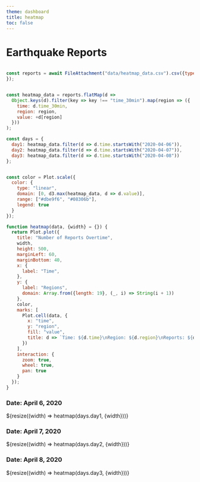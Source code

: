```yaml
---
theme: dashboard
title: heatmap
toc: false
---
```


# Earthquake Reports

```js

const reports = await FileAttachment("data/heatmap_data.csv").csv({typed: true,
});


const heatmap_data = reports.flatMap(d =>
  Object.keys(d).filter(key => key !== "time_30min").map(region => ({
    time: d.time_30min,
    region: region,
    value: +d[region]
  }))
);

const days = {
  day1: heatmap_data.filter(d => d.time.startsWith("2020-04-06")),
  day2: heatmap_data.filter(d => d.time.startsWith("2020-04-07")),
  day3: heatmap_data.filter(d => d.time.startsWith("2020-04-08"))
};


```

```js

const color = Plot.scale({
  color: {
    type: "linear",
    domain: [0, d3.max(heatmap_data, d => d.value)],
    range: ["#dbe9f6", "#08306b"], 
    legend: true
  }
});


```

```js
function heatmap(data, {width} = {}) {
  return Plot.plot({
    title: "Number of Reports Overtime",
    width,
    height: 500,
    marginLeft: 60,
    marginBottom: 40,
    x: {
      label: "Time",
    },
    y: {
      label: "Regions",
      domain: Array.from({length: 19}, (_, i) => String(i + 1)) 
    },
    color,
    marks: [
      Plot.cell(data, {
        x: "time",
        y: "region",
        fill: "value",
        title: d => `Time: ${d.time}\nRegion: ${d.region}\nReports: ${d.value}`
      })
    ],
    interaction: {
      zoom: true,
      wheel: true,
      pan: true
    }
  });
}


```

<div class="grid grid-cols-1">
  <div class="card">
    <h3>Date: April 6, 2020</h3>
    ${resize((width) => heatmap(days.day1, {width}))}
  </div>
    <div class="card">
    <h3>Date: April 7, 2020</h3>
    ${resize((width) => heatmap(days.day2, {width}))}
  </div>
    <div class="card">
    <h3>Date: April 8, 2020</h3>
    ${resize((width) => heatmap(days.day3, {width}))}
  </div>
</div>

